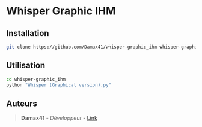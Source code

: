 # Whisper Graphic IHM

## Installation

```bash
git clone https://github.com/Damax41/whisper-graphic_ihm whisper-graphic_ihm
```

## Utilisation

```bash
cd whisper-graphic_ihm
python "Whisper (Graphical version).py"
```

## Auteurs

> **Damax41** - *Développeur* - [Link](https://github.com/Damax41)
